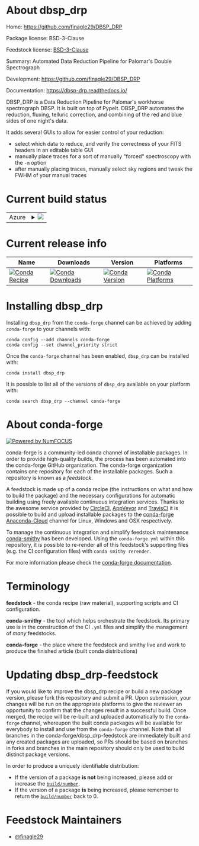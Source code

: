 About dbsp_drp
==============

Home: https://github.com/finagle29/DBSP_DRP

Package license: BSD-3-Clause

Feedstock license: [BSD-3-Clause](https://github.com/conda-forge/dbsp_drp-feedstock/blob/master/LICENSE.txt)

Summary: Automated Data Reduction Pipeline for Palomar's Double Spectrograph

Development: https://github.com/finagle29/DBSP_DRP

Documentation: https://dbsp-drp.readthedocs.io/

DBSP_DRP is a Data Reduction Pipeline for Palomar's workhorse spectrograph DBSP.
It is built on top of PypeIt. DBSP_DRP automates the reduction, fluxing, telluric
correction, and combining of the red and blue sides of one night's data.

It adds several GUIs to allow for easier control of your reduction:
  - select which data to reduce, and verify the correctness of your FITS headers in an editable table GUI
  - manually place traces for a sort of manually "forced" spectroscopy with the `-m` option
  - after manually placing traces, manually select sky regions and tweak the FWHM of your manual traces


Current build status
====================


<table>
    
  <tr>
    <td>Azure</td>
    <td>
      <details>
        <summary>
          <a href="https://dev.azure.com/conda-forge/feedstock-builds/_build/latest?definitionId=13443&branchName=master">
            <img src="https://dev.azure.com/conda-forge/feedstock-builds/_apis/build/status/dbsp_drp-feedstock?branchName=master">
          </a>
        </summary>
        <table>
          <thead><tr><th>Variant</th><th>Status</th></tr></thead>
          <tbody><tr>
              <td>linux_64_python3.8.____cpython</td>
              <td>
                <a href="https://dev.azure.com/conda-forge/feedstock-builds/_build/latest?definitionId=13443&branchName=master">
                  <img src="https://dev.azure.com/conda-forge/feedstock-builds/_apis/build/status/dbsp_drp-feedstock?branchName=master&jobName=linux&configuration=linux_64_python3.8.____cpython" alt="variant">
                </a>
              </td>
            </tr><tr>
              <td>linux_64_python3.9.____cpython</td>
              <td>
                <a href="https://dev.azure.com/conda-forge/feedstock-builds/_build/latest?definitionId=13443&branchName=master">
                  <img src="https://dev.azure.com/conda-forge/feedstock-builds/_apis/build/status/dbsp_drp-feedstock?branchName=master&jobName=linux&configuration=linux_64_python3.9.____cpython" alt="variant">
                </a>
              </td>
            </tr><tr>
              <td>osx_64_python3.8.____cpython</td>
              <td>
                <a href="https://dev.azure.com/conda-forge/feedstock-builds/_build/latest?definitionId=13443&branchName=master">
                  <img src="https://dev.azure.com/conda-forge/feedstock-builds/_apis/build/status/dbsp_drp-feedstock?branchName=master&jobName=osx&configuration=osx_64_python3.8.____cpython" alt="variant">
                </a>
              </td>
            </tr><tr>
              <td>osx_64_python3.9.____cpython</td>
              <td>
                <a href="https://dev.azure.com/conda-forge/feedstock-builds/_build/latest?definitionId=13443&branchName=master">
                  <img src="https://dev.azure.com/conda-forge/feedstock-builds/_apis/build/status/dbsp_drp-feedstock?branchName=master&jobName=osx&configuration=osx_64_python3.9.____cpython" alt="variant">
                </a>
              </td>
            </tr>
          </tbody>
        </table>
      </details>
    </td>
  </tr>
</table>

Current release info
====================

| Name | Downloads | Version | Platforms |
| --- | --- | --- | --- |
| [![Conda Recipe](https://img.shields.io/badge/recipe-dbsp_drp-green.svg)](https://anaconda.org/conda-forge/dbsp_drp) | [![Conda Downloads](https://img.shields.io/conda/dn/conda-forge/dbsp_drp.svg)](https://anaconda.org/conda-forge/dbsp_drp) | [![Conda Version](https://img.shields.io/conda/vn/conda-forge/dbsp_drp.svg)](https://anaconda.org/conda-forge/dbsp_drp) | [![Conda Platforms](https://img.shields.io/conda/pn/conda-forge/dbsp_drp.svg)](https://anaconda.org/conda-forge/dbsp_drp) |

Installing dbsp_drp
===================

Installing `dbsp_drp` from the `conda-forge` channel can be achieved by adding `conda-forge` to your channels with:

```
conda config --add channels conda-forge
conda config --set channel_priority strict
```

Once the `conda-forge` channel has been enabled, `dbsp_drp` can be installed with:

```
conda install dbsp_drp
```

It is possible to list all of the versions of `dbsp_drp` available on your platform with:

```
conda search dbsp_drp --channel conda-forge
```


About conda-forge
=================

[![Powered by NumFOCUS](https://img.shields.io/badge/powered%20by-NumFOCUS-orange.svg?style=flat&colorA=E1523D&colorB=007D8A)](http://numfocus.org)

conda-forge is a community-led conda channel of installable packages.
In order to provide high-quality builds, the process has been automated into the
conda-forge GitHub organization. The conda-forge organization contains one repository
for each of the installable packages. Such a repository is known as a *feedstock*.

A feedstock is made up of a conda recipe (the instructions on what and how to build
the package) and the necessary configurations for automatic building using freely
available continuous integration services. Thanks to the awesome service provided by
[CircleCI](https://circleci.com/), [AppVeyor](https://www.appveyor.com/)
and [TravisCI](https://travis-ci.com/) it is possible to build and upload installable
packages to the [conda-forge](https://anaconda.org/conda-forge)
[Anaconda-Cloud](https://anaconda.org/) channel for Linux, Windows and OSX respectively.

To manage the continuous integration and simplify feedstock maintenance
[conda-smithy](https://github.com/conda-forge/conda-smithy) has been developed.
Using the ``conda-forge.yml`` within this repository, it is possible to re-render all of
this feedstock's supporting files (e.g. the CI configuration files) with ``conda smithy rerender``.

For more information please check the [conda-forge documentation](https://conda-forge.org/docs/).

Terminology
===========

**feedstock** - the conda recipe (raw material), supporting scripts and CI configuration.

**conda-smithy** - the tool which helps orchestrate the feedstock.
                   Its primary use is in the construction of the CI ``.yml`` files
                   and simplify the management of *many* feedstocks.

**conda-forge** - the place where the feedstock and smithy live and work to
                  produce the finished article (built conda distributions)


Updating dbsp_drp-feedstock
===========================

If you would like to improve the dbsp_drp recipe or build a new
package version, please fork this repository and submit a PR. Upon submission,
your changes will be run on the appropriate platforms to give the reviewer an
opportunity to confirm that the changes result in a successful build. Once
merged, the recipe will be re-built and uploaded automatically to the
`conda-forge` channel, whereupon the built conda packages will be available for
everybody to install and use from the `conda-forge` channel.
Note that all branches in the conda-forge/dbsp_drp-feedstock are
immediately built and any created packages are uploaded, so PRs should be based
on branches in forks and branches in the main repository should only be used to
build distinct package versions.

In order to produce a uniquely identifiable distribution:
 * If the version of a package **is not** being increased, please add or increase
   the [``build/number``](https://docs.conda.io/projects/conda-build/en/latest/resources/define-metadata.html#build-number-and-string).
 * If the version of a package **is** being increased, please remember to return
   the [``build/number``](https://docs.conda.io/projects/conda-build/en/latest/resources/define-metadata.html#build-number-and-string)
   back to 0.

Feedstock Maintainers
=====================

* [@finagle29](https://github.com/finagle29/)

